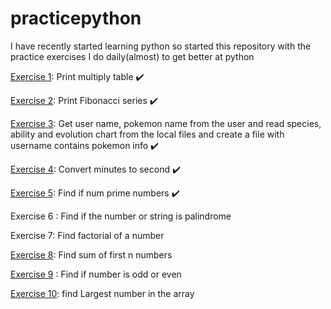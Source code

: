 # practicepython

I have recently started learning python so started this repository with the practice exercises I do daily(almost) to get better at python

[Exercise 1](./Exercise1.py): Print multiply table :heavy_check_mark:

[Exercise 2](./Exercise2.py): Print Fibonacci series :heavy_check_mark:

[Exercise 3](./Exercise3.py): Get user name, pokemon name from the user and read species, ability and evolution chart from the local files and create a file with username contains pokemon info :heavy_check_mark:

[Exercise 4](./Exercise4.py): Convert minutes to second :heavy_check_mark:

[Exercise 5](./Exercise5.py): Find if num prime numbers :heavy_check_mark:

Exercise 6 : Find if the number or string is palindrome

Exercise 7: Find factorial of a number 

[Exercise 8](./Exercise9.py): Find sum of first n numbers

[Exercise 9](./Exercise9.py) : Find if number is odd or even

[Exercise 10](./Exercise10.py): find Largest number in the array



